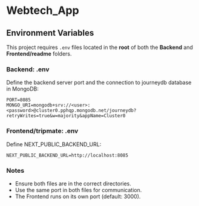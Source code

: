 # Webtech_App

## Environment Variables

This project requires `.env` files located in the **root** of both the **Backend** and **Frontend/readme** folders.

### Backend: .env

Define the backend server port and the connection to journeydb database in MongoDB:

``` plaintext
PORT=8085
MONGO_URI=mongodb+srv://<user>:<password>@cluster0.pphqp.mongodb.net/journeydb?retryWrites=true&w=majority&appName=Cluster0
```

### Frontend/tripmate: .env

Define NEXT_PUBLIC_BACKEND_URL:

``` plaintext
NEXT_PUBLIC_BACKEND_URL=http://localhost:8085
```

### Notes
* Ensure both files are in the correct directories.
* Use the same port in both files for communication.
* The Frontend runs on its own port (default: 3000).
